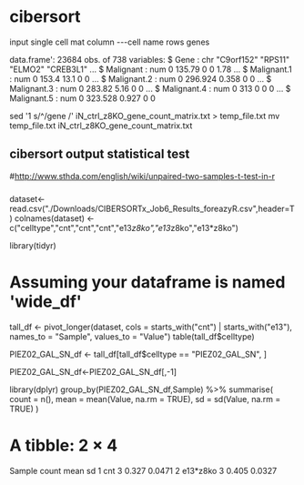 # cibersort

input single cell mat 
column ---cell name
rows genes 

data.frame':	23684 obs. of  738 variables:
 $ Gene                : chr  "C9orf152" "RPS11" "ELMO2" "CREB3L1" ...
 $ Malignant           : num  0 135.79 0 0 1.78 ...
 $ Malignant.1         : num  0 153.4 13.1 0 0 ...
 $ Malignant.2         : num  0 296.924 0.358 0 0 ...
 $ Malignant.3         : num  0 283.82 5.16 0 0 ...
 $ Malignant.4         : num  0 313 0 0 0 ...
 $ Malignant.5         : num  0 323.528 0.927 0 0 

 sed '1 s/^/gene /' iN_ctrl_z8KO_gene_count_matrix.txt > temp_file.txt
mv temp_file.txt iN_ctrl_z8KO_gene_count_matrix.txt


## cibersort output statistical test 

#http://www.sthda.com/english/wiki/unpaired-two-samples-t-test-in-r
###
dataset<-read.csv("./Downloads/CIBERSORTx_Job6_Results_foreazyR.csv",header=T)
colnames(dataset) <- c("celltype","cnt","cnt","cnt","e13*z8ko","e13*z8ko","e13*z8ko")

library(tidyr)

# Assuming your dataframe is named 'wide_df'
tall_df <- pivot_longer(dataset, 
                        cols = starts_with("cnt") | starts_with("e13"),
                        names_to = "Sample",
                        values_to = "Value")
table(tall_df$celltype)

PIEZ02_GAL_SN_df <- tall_df[tall_df$celltype == "PIEZ02_GAL_SN", ]

PIEZ02_GAL_SN_df<-PIEZ02_GAL_SN_df[,-1]


library(dplyr)
group_by(PIEZ02_GAL_SN_df,Sample) %>%
  summarise(
    count = n(),
    mean = mean(Value, na.rm = TRUE),
    sd = sd(Value, na.rm = TRUE)
  )

# A tibble: 2 × 4
Sample   count  mean     sd
<chr>    <int> <dbl>  <dbl>
  1 cnt          3 0.327 0.0471
2 e13*z8ko     3 0.405 0.0327





